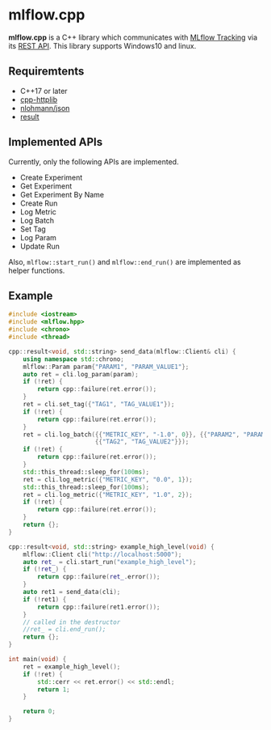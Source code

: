 # mlflow.cpp
**mlflow.cpp** is a C++ library which communicates with [MLflow Tracking](https://mlflow.org/docs/latest/tracking.html) via its [REST API](https://www.mlflow.org/docs/latest/rest-api.html).
This library supports Windows10 and linux.

## Requiremtents
- C++17 or later
- [cpp-httplib](https://github.com/yhirose/cpp-httplib)
- [nlohmann/json](https://github.com/nlohmann/json)
- [result](https://github.com/bitwizeshift/result)

## Implemented APIs
Currently, only the following APIs are implemented.
- Create Experiment
- Get Experiment
- Get Experiment By Name
- Create Run
- Log Metric
- Log Batch
- Set Tag
- Log Param
- Update Run

Also, `mlflow::start_run()` and `mlflow::end_run()` are implemented as helper functions.

## Example
```cpp
#include <iostream>
#include <mlflow.hpp>
#include <chrono>
#include <thread>

cpp::result<void, std::string> send_data(mlflow::Client& cli) {
	using namespace std::chrono;
	mlflow::Param param{"PARAM1", "PARAM_VALUE1"};
	auto ret = cli.log_param(param);
	if (!ret) {
		return cpp::failure(ret.error());
	}
	ret = cli.set_tag({"TAG1", "TAG_VALUE1"});
	if (!ret) {
		return cpp::failure(ret.error());
	}
	ret = cli.log_batch({{"METRIC_KEY", "-1.0", 0}}, {{"PARAM2", "PARAM_VALUE2"}},
						{{"TAG2", "TAG_VALUE2"}});
	if (!ret) {
		return cpp::failure(ret.error());
	}
	std::this_thread::sleep_for(100ms);
	ret = cli.log_metric({"METRIC_KEY", "0.0", 1});
	std::this_thread::sleep_for(100ms);
	ret = cli.log_metric({"METRIC_KEY", "1.0", 2});
	if (!ret) {
		return cpp::failure(ret.error());
	}
	return {};
}

cpp::result<void, std::string> example_high_level(void) {
	mlflow::Client cli("http://localhost:5000");
	auto ret_ = cli.start_run("example_high_level");
	if (!ret_) {
		return cpp::failure(ret_.error());
	}
	auto ret1 = send_data(cli);
	if (!ret1) {
		return cpp::failure(ret1.error());
	}	
	// called in the destructor
	//ret_ = cli.end_run(); 
	return {};
}

int main(void) {
	ret = example_high_level();
	if (!ret) {
		std::cerr << ret.error() << std::endl;
		return 1;
	}

	return 0;
}
```


